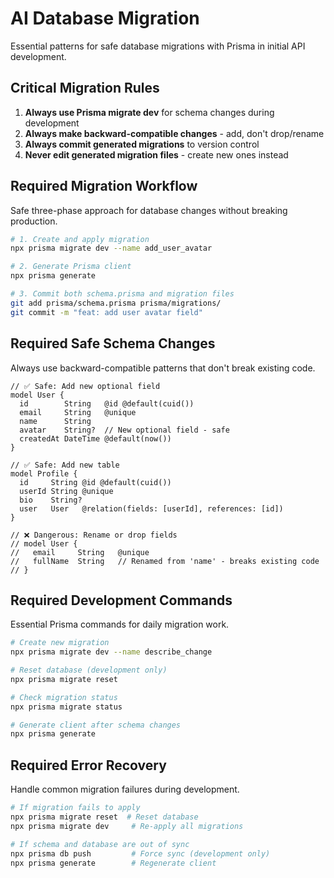 # AI Database Migration

Essential patterns for safe database migrations with Prisma in initial API development.

## Critical Migration Rules

1. **Always use Prisma migrate dev** for schema changes during development
2. **Always make backward-compatible changes** - add, don't drop/rename
3. **Always commit generated migrations** to version control
4. **Never edit generated migration files** - create new ones instead

## Required Migration Workflow

Safe three-phase approach for database changes without breaking production.

```bash
# 1. Create and apply migration
npx prisma migrate dev --name add_user_avatar

# 2. Generate Prisma client
npx prisma generate

# 3. Commit both schema.prisma and migration files
git add prisma/schema.prisma prisma/migrations/
git commit -m "feat: add user avatar field"
```

## Required Safe Schema Changes

Always use backward-compatible patterns that don't break existing code.

```prisma
// ✅ Safe: Add new optional field
model User {
  id        String   @id @default(cuid())
  email     String   @unique
  name      String
  avatar    String?  // New optional field - safe
  createdAt DateTime @default(now())
}

// ✅ Safe: Add new table
model Profile {
  id     String @id @default(cuid())
  userId String @unique
  bio    String?
  user   User   @relation(fields: [userId], references: [id])
}

// ❌ Dangerous: Rename or drop fields
// model User {
//   email     String   @unique
//   fullName  String   // Renamed from 'name' - breaks existing code
// }
```

## Required Development Commands

Essential Prisma commands for daily migration work.

```bash
# Create new migration
npx prisma migrate dev --name describe_change

# Reset database (development only)
npx prisma migrate reset

# Check migration status
npx prisma migrate status

# Generate client after schema changes
npx prisma generate
```

## Required Error Recovery

Handle common migration failures during development.

```bash
# If migration fails to apply
npx prisma migrate reset  # Reset database
npx prisma migrate dev     # Re-apply all migrations

# If schema and database are out of sync
npx prisma db push         # Force sync (development only)
npx prisma generate        # Regenerate client
```
